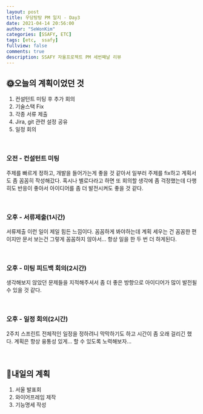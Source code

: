 ```yaml
---
layout: post
title: 우당탕탕 PM 일지 - Day3
date: 2021-04-14 20:56:00
author: "SeWonKim"
categories: [SSAFY, ETC]
tags: [etc,  ssafy]
fullview: false
comments: true
description: SSAFY 자율프로젝트 PM 세번째날 리뷰
---
```


## 🌞오늘의 계획이었던 것

1. 컨설턴트 미팅 후 추가 회의
2. 기술스택 Fix
3. 각종 서류 제출
4. Jira, git 관련 설정 공유
5. 일정 회의 

&nbsp;

### 오전 - 컨설턴트 미팅

주제를 빠르게 정하고, 개발을 들어가는게 좋을 것 같아서 일부러 주제를 fix하고 계획서도 좀 꼼꼼히 작성해갔다. 혹시나 별로다라고 하면 또 회의할 생각에 좀 걱정했는데 다행히도 반응이 좋아서 아이디어를 좀 더 발전시켜도 좋을 것 같다.

&nbsp;

### 오후 - 서류제출(1시간)

서류제출 이런 일이 제일 힘든 느낌이다. 꼼꼼하게 봐야하는데 계획 세우는 건 꼼꼼한 편이지만 문서 보는건 그렇게 꼼꼼하지 않아서... 항상 일을 한 두 번 더 하게된다.

&nbsp;

### 오후 - 미팅 피드백 회의(2시간)

생각해보지 않았던 문제들을 지적해주셔서 좀 더 좋은 방향으로 아이디어가 많이 발전될 수 있을 것 같다.


&nbsp;

### 오후 - 일정 회의(2시간)

2주치 스프린트 전체적인 일정을 정하려니 막막하기도 하고 시간이 좀 오래 걸리긴 했다. 계획은 항상 융통성 있게... 할 수 있도록 노력해보자...

&nbsp;
&nbsp;


## 🌝내일의 계획

1. 서울 발표회
2. 와이어프레임 제작
3. 기능명세 작성 

&nbsp;
&nbsp;
